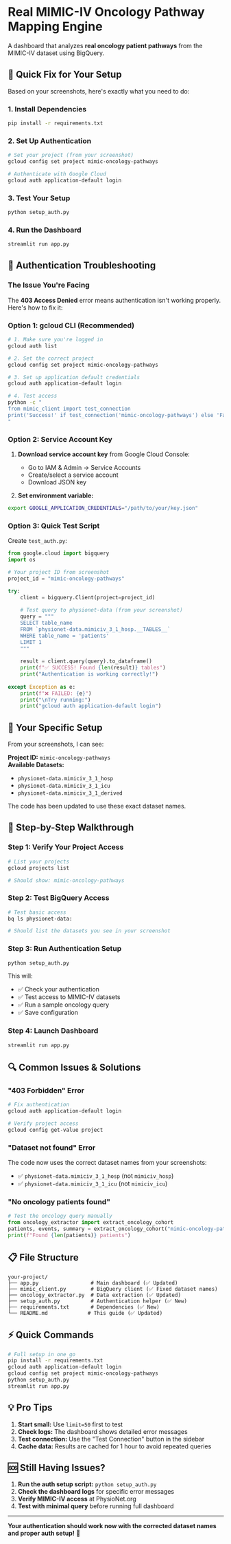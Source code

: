 # Real MIMIC-IV Oncology Pathway Mapping Engine

A dashboard that analyzes **real oncology patient pathways** from the MIMIC-IV dataset using BigQuery.

## 🚨 Quick Fix for Your Setup

Based on your screenshots, here's exactly what you need to do:

### 1. Install Dependencies
```bash
pip install -r requirements.txt
```

### 2. Set Up Authentication
```bash
# Set your project (from your screenshot)
gcloud config set project mimic-oncology-pathways

# Authenticate with Google Cloud
gcloud auth application-default login
```

### 3. Test Your Setup
```bash
python setup_auth.py
```

### 4. Run the Dashboard
```bash
streamlit run app.py
```

## 🔧 Authentication Troubleshooting

### The Issue You're Facing
The **403 Access Denied** error means authentication isn't working properly. Here's how to fix it:

### Option 1: gcloud CLI (Recommended)
```bash
# 1. Make sure you're logged in
gcloud auth list

# 2. Set the correct project
gcloud config set project mimic-oncology-pathways

# 3. Set up application default credentials
gcloud auth application-default login

# 4. Test access
python -c "
from mimic_client import test_connection
print('Success!' if test_connection('mimic-oncology-pathways') else 'Failed!')
"
```

### Option 2: Service Account Key
1. **Download service account key** from Google Cloud Console:
   - Go to IAM & Admin → Service Accounts
   - Create/select a service account
   - Download JSON key

2. **Set environment variable:**
```bash
export GOOGLE_APPLICATION_CREDENTIALS="/path/to/your/key.json"
```

### Option 3: Quick Test Script
Create `test_auth.py`:
```python
from google.cloud import bigquery
import os

# Your project ID from screenshot
project_id = "mimic-oncology-pathways"

try:
    client = bigquery.Client(project=project_id)
    
    # Test query to physionet-data (from your screenshot)
    query = """
    SELECT table_name
    FROM `physionet-data.mimiciv_3_1_hosp.__TABLES__`
    WHERE table_name = 'patients'
    LIMIT 1
    """
    
    result = client.query(query).to_dataframe()
    print(f"✅ SUCCESS! Found {len(result)} tables")
    print("Authentication is working correctly!")
    
except Exception as e:
    print(f"❌ FAILED: {e}")
    print("\nTry running:")
    print("gcloud auth application-default login")
```

## 🎯 Your Specific Setup

From your screenshots, I can see:

**Project ID:** `mimic-oncology-pathways`  
**Available Datasets:**
- `physionet-data.mimiciv_3_1_hosp`
- `physionet-data.mimiciv_3_1_icu` 
- `physionet-data.mimiciv_3_1_derived`

The code has been updated to use these exact dataset names.

## 🚀 Step-by-Step Walkthrough

### Step 1: Verify Your Project Access
```bash
# List your projects
gcloud projects list

# Should show: mimic-oncology-pathways
```

### Step 2: Test BigQuery Access
```bash
# Test basic access
bq ls physionet-data:

# Should list the datasets you see in your screenshot
```

### Step 3: Run Authentication Setup
```bash
python setup_auth.py
```

This will:
- ✅ Check your authentication
- ✅ Test access to MIMIC-IV datasets  
- ✅ Run a sample oncology query
- ✅ Save configuration

### Step 4: Launch Dashboard
```bash
streamlit run app.py
```

## 🔍 Common Issues & Solutions

### "403 Forbidden" Error
```bash
# Fix authentication
gcloud auth application-default login

# Verify project access
gcloud config get-value project
```

### "Dataset not found" Error
The code now uses the correct dataset names from your screenshots:
- ✅ `physionet-data.mimiciv_3_1_hosp` (not `mimiciv_hosp`)
- ✅ `physionet-data.mimiciv_3_1_icu` (not `mimiciv_icu`)

### "No oncology patients found"
```python
# Test the oncology query manually
from oncology_extractor import extract_oncology_cohort
patients, events, summary = extract_oncology_cohort("mimic-oncology-pathways", limit=50)
print(f"Found {len(patients)} patients")
```

## 📋 File Structure
```
your-project/
├── app.py                 # Main dashboard (✅ Updated)
├── mimic_client.py        # BigQuery client (✅ Fixed dataset names)
├── oncology_extractor.py  # Data extraction (✅ Updated)
├── setup_auth.py          # Authentication helper (✅ New)
├── requirements.txt       # Dependencies (✅ New)
└── README.md             # This guide (✅ Updated)
```

## ⚡ Quick Commands

```bash
# Full setup in one go
pip install -r requirements.txt
gcloud auth application-default login
gcloud config set project mimic-oncology-pathways
python setup_auth.py
streamlit run app.py
```

## 💡 Pro Tips

1. **Start small:** Use `limit=50` first to test
2. **Check logs:** The dashboard shows detailed error messages
3. **Test connection:** Use the "Test Connection" button in the sidebar
4. **Cache data:** Results are cached for 1 hour to avoid repeated queries

## 🆘 Still Having Issues?

1. **Run the auth setup script:** `python setup_auth.py`
2. **Check the dashboard logs** for specific error messages
3. **Verify MIMIC-IV access** at PhysioNet.org
4. **Test with minimal query** before running full dashboard

---

**Your authentication should work now with the corrected dataset names and proper auth setup!** 🎉